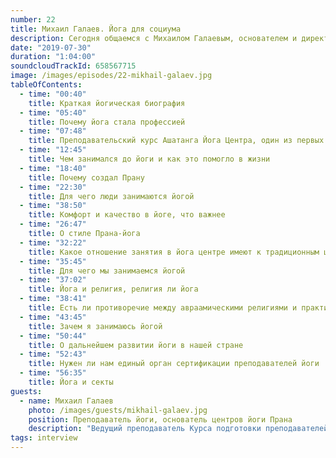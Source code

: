 ```yaml
---
number: 22
title: Михаил Галаев. Йога для социума
description: Сегодня общаемся с Михаилом Галаевым, основателем и директором центра Прана, преподавателем о йоге в современном обществе, целях практики и бизнесе.
date: "2019-07-30"
duration: "1:04:00"
soundcloudTrackId: 658567715
image: /images/episodes/22-mikhail-galaev.jpg
tableOfContents:
  - time: "00:40"
    title: Краткая йогическая биография
  - time: "05:40"
    title: Почему йога стала профессией
  - time: "07:48"
    title: Преподавательский курс Ашатанга Йога Центра, один из первых курсов для учителей йоги в России
  - time: "12:45"
    title: Чем занимался до йоги и как это помогло в жизни
  - time: "18:40"
    title: Почему создал Прану
  - time: "22:30"
    title: Для чего люди занимаются йогой
  - time: "38:50"
    title: Комфорт и качество в йоге, что важнее
  - time: "26:47"
    title: О стиле Прана-йога
  - time: "32:22"
    title: Какое отношение занятия в йога центре имеют к традиционным целям йоги
  - time: "35:45"
    title: Для чего мы занимаемся йогой
  - time: "37:02"
    title: Йога и религия, религия ли йога
  - time: "38:41"
    title: Есть ли противоречие между авраамическими религиями и практикой йоги
  - time: "43:45"
    title: Зачем я занимаюсь йогой
  - time: "50:44"
    title: О дальнейшем развитии йоги в нашей стране
  - time: "52:43"
    title: Нужен ли нам единый орган сертификации преподавателей йоги
  - time: "56:35"
    title: Йога и секты
guests:
  - name: Михаил Галаев
    photo: /images/guests/mikhail-galaev.jpg
    position: Преподаватель йоги, основатель центров йоги Прана
    description: "Ведущий преподаватель Курса подготовки преподавателей хатха-йоги в центре йоги «Прана». Автор и ведущий программ этого курса: «Отстройки и правки асан», «Психология преподавания», «Владение голосом и речью преподавателя йоги»."
tags: interview
---
```

